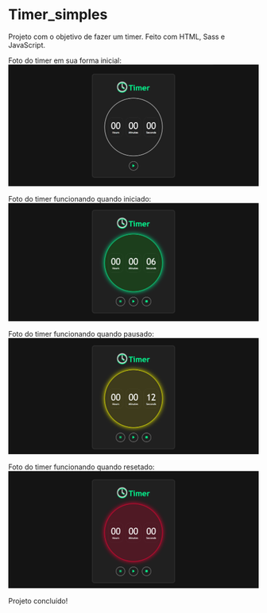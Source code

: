 # Timer_simples

Projeto com o objetivo de fazer um timer. Feito com HTML, Sass e JavaScript.

Foto do timer em sua forma inicial:
<img src="asset/timer.png" alt="Foto do timer sem funcionamento" />

Foto do timer funcionando quando iniciado:
<img src="asset/timer_working.png" alt="Foto do timer iniciado" />

Foto do timer funcionando quando pausado:
<img src="asset/timer_paused.png" alt="Foto do timer pausado" />

Foto do timer funcionando quando resetado:
<img src="asset/timer_stopped.png" alt="Foto do timer resetado" />


Projeto concluído!
